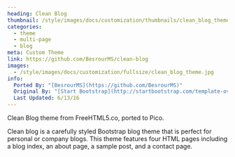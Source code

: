 ```yaml
---
heading: Clean Blog
thumbnail: /style/images/docs/customization/thumbnails/clean_blog_theme.jpg
categories:
  - theme
  - multi-page
  - blog
meta: Custom Theme
link: https://github.com/BesrourMS/clean-blog
images:
  - /style/images/docs/customization/fullsize/clean_blog_theme.jpg
info:
  Ported By: "[BesrourMS](https://github.com/BesrourMS)"
  Original By: "[Start Bootstrap](http://startbootstrap.com/template-overviews/clean-blog/)"
  Last Updated: 6/13/16
---
```

Clean Blog theme from FreeHTML5.co, ported to Pico.

Clean blog is a carefully styled Bootstrap blog theme that is perfect for personal or company blogs. This theme features four HTML pages including a blog index, an about page, a sample post, and a contact page.
